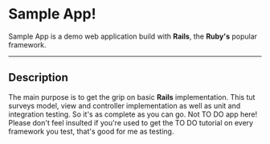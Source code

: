 Sample App!
===================


Sample App is a demo web application build with **Rails**, the **Ruby's** popular framework.

----------


Description
---------------

The main purpose is to get the grip on basic **Rails** implementation.
This tut surveys model, view and controller implementation as well as unit and integration testing. So it's as complete as you can go. Not TO DO app here! Please don't feel insulted if you're used to get the TO DO tutorial on every framework you test, that's good for me as testing.
